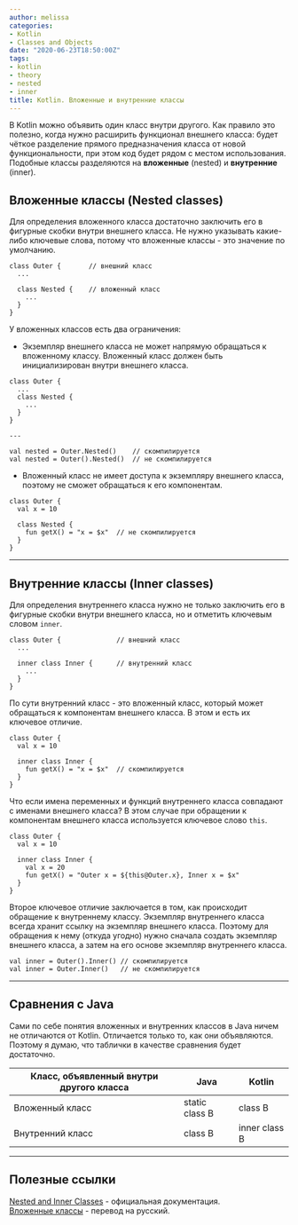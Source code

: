 ```yaml
---
author: melissa
categories:
- Kotlin
- Classes and Objects
date: "2020-06-23T18:50:00Z"
tags:
- kotlin
- theory
- nested
- inner
title: Kotlin. Вложенные и внутренние классы
---
```


В Kotlin можно объявить один класс внутри другого. Как правило это полезно, когда нужно расширить функционал внешнего класса: будет чёткое разделение прямого предназначения класса от новой функциональности, при этом код будет рядом с местом использования. Подобные классы разделяются на **вложенные** (nested) и **внутренние** (inner).

## Вложенные классы (Nested classes)

Для определения вложенного класса достаточно заключить его в фигурные скобки внутри внешнего класса. Не нужно указывать какие-либо ключевые слова, потому что вложенные классы - это значение по умолчанию.

```
class Outer {       // внешний класс
  ...

  class Nested {    // вложенный класс
    ...
  }
}
```

У вложенных классов есть два ограничения:
- Экземпляр внешнего класса не может напрямую обращаться к вложенному классу. Вложенный класс должен быть инициализирован внутри внешнего класса.

```
class Outer {
  ...
  class Nested {
    ...
  }
}

---

val nested = Outer.Nested()    // скомпилируется
val nested = Outer().Nested()  // не скомпилируется
```

- Вложенный класс не имеет доступа к экземпляру внешнего класса, поэтому не сможет обращаться к его компонентам.

```
class Outer {
  val x = 10

  class Nested {
    fun getX() = "x = $x"  // не скомпилируется
  }
}
```

***

## Внутренние классы (Inner classes)

Для определения внутреннего класса нужно не только заключить его в фигурные скобки внутри внешнего класса, но и отметить ключевым словом `inner`.

```
class Outer {              // внешний класс
  ...

  inner class Inner {      // внутренний класс
    ...
  }
}
```

По сути внутренний класс - это вложенный класс, который может обращаться к компонентам внешнего класса. В этом и есть их ключевое отличие.

```
class Outer {
  val x = 10

  inner class Inner {
    fun getX() = "x = $x"  // скомпилируется
  }
}
```

Что если имена переменных и функций внутреннего класса совпадают с именами внешнего класса? В этом случае при обращении к компонентам внешнего класса используется ключевое слово `this`.

```
class Outer {
  val x = 10

  inner class Inner {
    val x = 20
    fun getX() = "Outer x = ${this@Outer.x}, Inner x = $x"
  }
}
```

Второе ключевое отличие заключается в том, как происходит обращение к внутреннему классу. Экземпляр внутреннего класса всегда хранит ссылку на экземпляр внешнего класса. Поэтому для обращения к нему (откуда угодно) нужно сначала создать экземпляр внешнего класса, а затем на его основе экземпляр внутреннего класса.

```
val inner = Outer().Inner() // скомпилируется
val inner = Outer.Inner()   // не скомпилируется
```

***

## Сравнения с Java

Сами по себе понятия вложенных и внутренних классов в Java ничем не отличаются от Kotlin. Отличается только то, как они объявляются. Поэтому я думаю, что таблички в качестве сравнения будет достаточно.

Класс, объявленный внутри другого класса  | Java | Kotlin
--|---|--
Вложенный класс | static class B | class B
Внутренний класс  | class B | inner class B

***

## Полезные ссылки

[Nested and Inner Classes](https://kotlinlang.org/docs/reference/nested-classes.html "kotlinlang.org") - официальная документация.  
[Вложенные классы](https://kotlinlang.ru/docs/reference/nested-classes.html "kotlinlang.ru") - перевод на русский.
